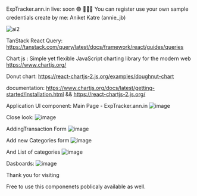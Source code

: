 ExpTracker.ann.in live: soon 🟢 🔗🔗🔗
You can register use your own sample credentials
create by me: Aniket Katre (annie_jb)

![ai2](https://github.com/AniketKatre/shopifyMERN/assets/137198614/b51b6710-8911-458f-84e7-906655b60208)

TanStack React Query:
https://tanstack.com/query/latest/docs/framework/react/guides/queries

Chart js : Simple yet flexible JavaScript charting library for the modern web
https://www.chartjs.org/

Donut chart: https://react-chartjs-2.js.org/examples/doughnut-chart

documentation: https://www.chartjs.org/docs/latest/getting-started/installation.html
&&
https://react-chartjs-2.js.org/

Application UI component:
Main Page - ExpTracker.ann.in
![image](https://github.com/AniketKatre/expenseTracker/assets/137198614/76b5e479-4ca8-442c-90f1-7fb700f99f72)

Close look:
![image](https://github.com/AniketKatre/expenseTracker/assets/137198614/bb490f1e-5138-45c8-8e9a-c8a11537bc4a)

AddingTransaction Form
![image](https://github.com/AniketKatre/expenseTracker/assets/137198614/105bbdb7-d7f2-4e42-8009-fd2c14738d54)

Add new Categories form
![image](https://github.com/AniketKatre/expenseTracker/assets/137198614/4612a5ac-19a5-44e4-b1b8-d166a5a7bf1a)

And List of categories
![image](https://github.com/AniketKatre/expenseTracker/assets/137198614/aeffe91e-9f35-4c4e-b33f-bb3cf62744b8)

Dasboards:
![image](https://github.com/AniketKatre/expenseTracker/assets/137198614/7d65bc97-dbca-4be1-89c2-505157286563)

Thank you for visiting

Free to use this componenets poblicaly available as well.
